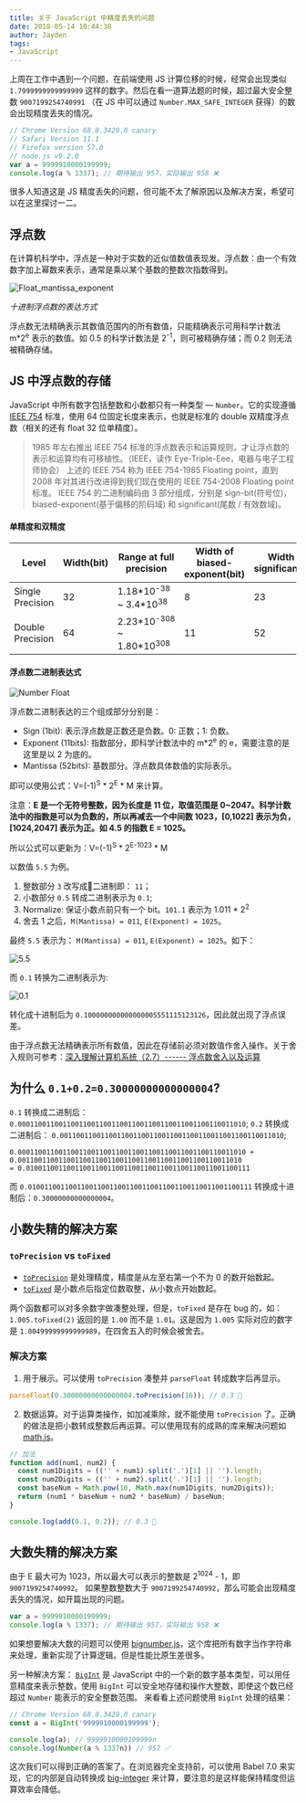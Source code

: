 ```yaml
---
title: 关于 JavaScript 中精度丢失的问题
date: 2018-05-14 10:44:38
author: Jayden
tags:
- JavaScript
---
```


上周在工作中遇到一个问题，在前端使用 JS 计算位移的时候，经常会出现类似 `1.7999999999999999` 这样的数字。然后在看一道算法题的时候，超过最大安全整数  `9007199254740991` （在 JS 中可以通过 `Number.MAX_SAFE_INTEGER` 获得）的数会出现精度丢失的情况。

```js
// Chrome Version 68.0.3429.0 canary
// Safari Version 11.1
// Firefox version 57.0
// node.js v9.2.0
var a = 9999910000199999;
console.log(a % 1337); // 期待输出 957，实际输出 958 ❌
```

很多人知道这是 JS 精度丢失的问题，但可能不太了解原因以及解决方案，希望可以在这里探讨一二。

## 浮点数

在计算机科学中，浮点是一种对于实数的近似值数值表现发。浮点数：由一个有效数字加上幂数来表示，通常是乘以某个基数的整数次指数得到。

![Float_mantissa_exponent](https://cdn.meishakeji.com/frontend-blog/img/Float_mantissa_exponent.png)

_十进制浮点数的表达方式_

浮点数无法精确表示其数值范围内的所有数值，只能精确表示可用科学计数法 m*2<sup>e</sup> 表示的数值。如 0.5 的科学计数法是 2<sup>-1</sup>，则可被精确存储；而 0.2 则无法被精确存储。

## JS 中浮点数的存储

JavaScript 中所有数字包括整数和小数都只有一种类型 — `Number`。它的实现遵循 [IEEE 754](http://math.ecnu.edu.cn/~jypan/Teaching/Cpp/doc/IEEE_float.pdf) 标准，使用 64 位固定长度来表示，也就是标准的 double 双精度浮点数（相关的还有 float 32 位单精度）。

>  1985 年左右推出 IEEE 754 标准的浮点数表示和运算规则，才让浮点数的表示和运算均有可移植性。（IEEE，读作 Eye-Triple-Eee，电器与电子工程师协会）
> 上述的 IEEE 754 称为 IEEE 754-1985 Floating point，直到 2008 年对其进行改进得到我们现在使用的 IEEE 754-2008 Floating point 标准。
> IEEE 754 的二进制编码由 3 部分组成，分别是 sign-bit(符号位)，biased-exponent(基于偏移的阶码域) 和 significant(尾数 / 有效数域)。

#### 单精度和双精度

| Level            | Width(bit) | Range at full precision                            | Width of biased-exponent(bit) | Width of significant(bit) |
| ---------------- | ---------- | -------------------------------------------------- | ----------------------------- | ------------------------- |
| Single Precision | 32         | 1.18\*10<sup>-38</sup> ~ 3.4\*10<sup>38</sup>    | 8                             | 23                        |
| Double Precision | 64         | 2.23\*10<sup>-308</sup> ~ 1.80\*10<sup>308</sup> | 11                            | 52                        |

#### 浮点数二进制表达式

![Number Float](https://cdn.meishakeji.com/frontend-blog/img/687474703a2f2f617461322d696d672e636e2d68616e677a686f752e696d672d7075622e616c6979756e2d696e632e636f6d2f37323637613538623239383932633362373233653364366333663733393035612e706e67.png)

浮点数二进制表达的三个组成部分分别是：

* Sign (1bit): 表示浮点数是正数还是负数。0: 正数；1: 负数。
* Exponent (11bits): 指数部分，即科学计数法中的  m*2<sup>e</sup> 的 e，需要注意的是这里是以 2 为底的。
* Mantissa (52bits): 基数部分。浮点数具体数值的实际表示。

即可以使用公式：V=(-1)<sup>S</sup> * 2<sup>E</sup> * M 来计算。

注意：**E 是一个无符号整数，因为长度是 11 位，取值范围是 0~2047。科学计数法中的指数是可以为负数的，所以再减去一个中间数 1023，[0,1022] 表示为负，[1024,2047] 表示为正。如 4.5 的指数 E = 1025。**

所以公式可以更新为：V=(-1)<sup>S</sup> * 2<sup>E-1023</sup> * M

以数值 `5.5` 为例。

1. 整数部分 `3` 改写成二进制即： `11`；
2. 小数部分 `0.5` 转成二进制表示为 `0.1`;
3. Normalize: 保证小数点前只有一个 bit。`101.1` 表示为 1.011 * 2<sup>2</sup>
4. 舍去 1 之后，`M(Mantissa) = 011`, `E(Exponent) = 1025`。

最终 `5.5` 表示为： `M(Mantissa) = 011`, `E(Exponent) = 1025`。如下：

![5.5](https://cdn.meishakeji.com/frontend-blog/img/Jietu20180515-154501.jpg)

而 `0.1` 转换为二进制表示为:

![0.1](https://cdn.meishakeji.com/frontend-blog/img/Jietu20180515-160415.jpg)

转化成十进制后为 `0.100000000000000005551115123126`，因此就出现了浮点误差。

由于浮点数无法精确表示所有数值，因此在存储前必须对数值作舍入操作。关于舍入规则可参考：[深入理解计算机系统（2.7）------ 浮点数舍入以及运算](http://www.cnblogs.com/ysocean/p/7577564.html)

## 为什么 `0.1+0.2=0.30000000000000004`?

`0.1` 转换成二进制后： `0.00011001100110011001100110011001100110011001100110011010`;
`0.2` 转换成二进制后： `0.0011001100110011001100110011001100110011001100110011010`;

```
0.00011001100110011001100110011001100110011001100110011010 +
0.0011001100110011001100110011001100110011001100110011010
= 0.0100110011001100110011001100110011001100110011001100111
```

而 `0.0100110011001100110011001100110011001100110011001100111` 转换成十进制后：`0.30000000000000004`。

## 小数失精的解决方案

### `toPrecision` vs `toFixed`

* [`toPrecision`](https://developer.mozilla.org/en-US/docs/Web/JavaScript/Reference/Global_objects/Number/toPrecision) 是处理精度，精度是从左至右第一个不为 0 的数开始数起。
* [`toFixed`](https://developer.mozilla.org/en-US/docs/Web/JavaScript/Reference/Global_Objects/Number/toFixed) 是小数点后指定位数取整，从小数点开始数起。

两个函数都可以对多余数字做凑整处理，但是，`toFixed` 是存在 bug 的，如：`1.005.toFixed(2)` 返回的是 `1.00` 而不是 `1.01`。这是因为 `1.005` 实际对应的数字是 `1.00499999999999989`，在四舍五入的时候会被舍去。

### 解决方案

1. 用于展示。可以使用 `toPrecision` 凑整并 `parseFloat` 转成数字后再显示。

```js
parseFloat(0.30000000000000004.toPrecision(16)); // 0.3 🎉
```
2. 数据运算。对于运算类操作，如加减乘除，就不能使用 `toPrecision` 了。正确的做法是把小数转成整数后再运算。可以使用现有的成熟的库来解决问题如 [math.js](http://mathjs.org/)。

```js
// 加法
function add(num1, num2) {
  const num1Digits = (('' + num1).split('.')[1] || '').length;
  const num2Digits = (('' + num2).split('.')[1] || '').length;
  const baseNum = Math.pow(10, Math.max(num1Digits, num2Digits));
  return (num1 * baseNum + num2 * baseNum) / baseNum;
}

console.log(add(0.1, 0.2)); // 0.3 🎉
```

## 大数失精的解决方案

由于 E 最大可为 1023，所以最大可以表示的整数是 2<sup>1024</sup> - 1，即 `9007199254740992`。
如果整数整数大于 `9007199254740992`，那么可能会出现精度丢失的情况，如开篇出现的问题。

```js
var a = 9999910000199999;
console.log(a % 1337); // 期待输出 957，实际输出 958 ❌
```

如果想要解决大数的问题可以使用 [bignumber.js](https://github.com/MikeMcl/bignumber.js/)，这个库把所有数字当作字符串来处理，重新实现了计算逻辑。但是性能比原生差很多。

另一种解决方案： [`BigInt`](https://github.com/tc39/proposal-bigint) 是 JavaScript 中的一个新的数字基本类型，可以用任意精度来表示整数，使用 `BigInt` 可以安全地存储和操作大整数，即使这个数已经超过 `Number` 能表示的安全整数范围。
来看看上述问题使用 `BigInt` 处理的结果：

```js
// Chrome Version 68.0.3429.0 canary
const a = BigInt('9999910000199999');

console.log(a); // 9999910000199999n
console.log(Number(a % 1337n)) // 957 ✅
```

这次我们可以得到正确的答案了。在浏览器完全支持前，可以使用 Babel 7.0 来实现，它的内部是自动转换成 [big-integer](https://github.com/peterolson/BigInteger.js) 来计算，要注意的是这样能保持精度但运算效率会降低。
